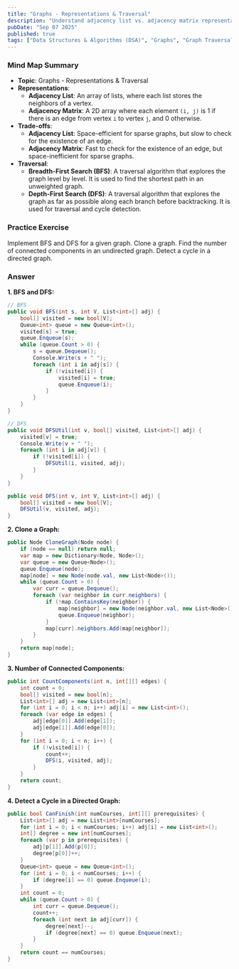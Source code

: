 ```yaml
---
title: "Graphs - Representations & Traversal"
description: "Understand adjacency list vs. adjacency matrix representations and their trade-offs. Be proficient in Breadth-First Search (BFS) for shortest path in unweighted graphs and Depth-First Search (DFS) for traversal and cycle detection."
pubDate: "Sep 07 2025"
published: true
tags: ["Data Structures & Algorithms (DSA)", "Graphs", "Graph Traversal", "BFS", "DFS"]
---
```


### Mind Map Summary

- **Topic**: Graphs - Representations & Traversal
- **Representations**:
    - **Adjacency List**: An array of lists, where each list stores the neighbors of a vertex.
    - **Adjacency Matrix**: A 2D array where each element `(i, j)` is 1 if there is an edge from vertex `i` to vertex `j`, and 0 otherwise.
- **Trade-offs**:
    - **Adjacency List**: Space-efficient for sparse graphs, but slow to check for the existence of an edge.
    - **Adjacency Matrix**: Fast to check for the existence of an edge, but space-inefficient for sparse graphs.
- **Traversal**:
    - **Breadth-First Search (BFS)**: A traversal algorithm that explores the graph level by level. It is used to find the shortest path in an unweighted graph.
    - **Depth-First Search (DFS)**: A traversal algorithm that explores the graph as far as possible along each branch before backtracking. It is used for traversal and cycle detection.

### Practice Exercise

Implement BFS and DFS for a given graph. Clone a graph. Find the number of connected components in an undirected graph. Detect a cycle in a directed graph.

### Answer

**1. BFS and DFS:**

```csharp
// BFS
public void BFS(int s, int V, List<int>[] adj) {
    bool[] visited = new bool[V];
    Queue<int> queue = new Queue<int>();
    visited[s] = true;
    queue.Enqueue(s);
    while (queue.Count > 0) {
        s = queue.Dequeue();
        Console.Write(s + " ");
        foreach (int i in adj[s]) {
            if (!visited[i]) {
                visited[i] = true;
                queue.Enqueue(i);
            }
        }
    }
}

// DFS
public void DFSUtil(int v, bool[] visited, List<int>[] adj) {
    visited[v] = true;
    Console.Write(v + " ");
    foreach (int i in adj[v]) {
        if (!visited[i]) {
            DFSUtil(i, visited, adj);
        }
    }
}

public void DFS(int v, int V, List<int>[] adj) {
    bool[] visited = new bool[V];
    DFSUtil(v, visited, adj);
}
```

**2. Clone a Graph:**

```csharp
public Node CloneGraph(Node node) {
    if (node == null) return null;
    var map = new Dictionary<Node, Node>();
    var queue = new Queue<Node>();
    queue.Enqueue(node);
    map[node] = new Node(node.val, new List<Node>());
    while (queue.Count > 0) {
        var curr = queue.Dequeue();
        foreach (var neighbor in curr.neighbors) {
            if (!map.ContainsKey(neighbor)) {
                map[neighbor] = new Node(neighbor.val, new List<Node>());
                queue.Enqueue(neighbor);
            }
            map[curr].neighbors.Add(map[neighbor]);
        }
    }
    return map[node];
}
```

**3. Number of Connected Components:**

```csharp
public int CountComponents(int n, int[][] edges) {
    int count = 0;
    bool[] visited = new bool[n];
    List<int>[] adj = new List<int>[n];
    for (int i = 0; i < n; i++) adj[i] = new List<int>();
    foreach (var edge in edges) {
        adj[edge[0]].Add(edge[1]);
        adj[edge[1]].Add(edge[0]);
    }
    for (int i = 0; i < n; i++) {
        if (!visited[i]) {
            count++;
            DFS(i, visited, adj);
        }
    }
    return count;
}
```

**4. Detect a Cycle in a Directed Graph:**

```csharp
public bool CanFinish(int numCourses, int[][] prerequisites) {
    List<int>[] adj = new List<int>[numCourses];
    for (int i = 0; i < numCourses; i++) adj[i] = new List<int>();
    int[] degree = new int[numCourses];
    foreach (var p in prerequisites) {
        adj[p[1]].Add(p[0]);
        degree[p[0]]++;
    }
    Queue<int> queue = new Queue<int>();
    for (int i = 0; i < numCourses; i++) {
        if (degree[i] == 0) queue.Enqueue(i);
    }
    int count = 0;
    while (queue.Count > 0) {
        int curr = queue.Dequeue();
        count++;
        foreach (int next in adj[curr]) {
            degree[next]--;
            if (degree[next] == 0) queue.Enqueue(next);
        }
    }
    return count == numCourses;
}
```
